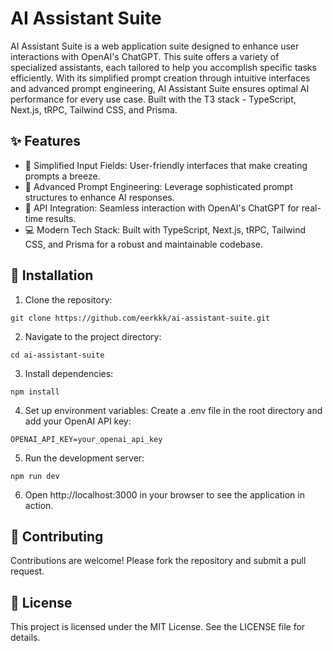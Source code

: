 # AI Assistant Suite
AI Assistant Suite is a web application suite designed to enhance user interactions with OpenAI's ChatGPT. This suite offers a variety of specialized assistants, each tailored to help you accomplish specific tasks efficiently. With its simplified prompt creation through intuitive interfaces and advanced prompt engineering, AI Assistant Suite ensures optimal AI performance for every use case. Built with the T3 stack - TypeScript, Next.js, tRPC, Tailwind CSS, and Prisma.

## ✨ Features
- 📝 Simplified Input Fields: User-friendly interfaces that make creating prompts a breeze.
- 🔧 Advanced Prompt Engineering: Leverage sophisticated prompt structures to enhance AI responses.
- 🔌 API Integration: Seamless interaction with OpenAI's ChatGPT for real-time results.
- 💻 Modern Tech Stack: Built with TypeScript, Next.js, tRPC, Tailwind CSS, and Prisma for a robust and maintainable codebase.

## 🚀 Installation
1. Clone the repository:
```
git clone https://github.com/eerkkk/ai-assistant-suite.git
```
2. Navigate to the project directory:
```
cd ai-assistant-suite
```
3. Install dependencies:
```
npm install
```
4. Set up environment variables:
Create a .env file in the root directory and add your OpenAI API key:
```
OPENAI_API_KEY=your_openai_api_key
```
5. Run the development server:
```
npm run dev
```
6. Open http://localhost:3000 in your browser to see the application in action.

   
## 🤝 Contributing
Contributions are welcome! Please fork the repository and submit a pull request.

## 📄 License
This project is licensed under the MIT License. See the LICENSE file for details.
